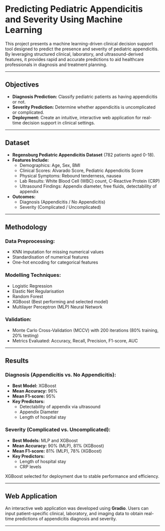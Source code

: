# Predicting Pediatric Appendicitis and Severity Using Machine Learning

This project presents a machine learning-driven clinical decision support tool designed to predict the presence and severity of pediatric appendicitis. By leveraging structured clinical, laboratory, and ultrasound-derived features, it provides rapid and accurate predictions to aid healthcare professionals in diagnosis and treatment planning.

---

## Objectives

- **Diagnosis Prediction:** Classify pediatric patients as having appendicitis or not.
- **Severity Prediction:** Determine whether appendicitis is uncomplicated or complicated.
- **Deployment:** Create an intuitive, interactive web application for real-time decision support in clinical settings.

---

## Dataset

- **Regensburg Pediatric Appendicitis Dataset** (782 patients aged 0-18).
- **Features Include:**
  - Demographics: Age, Sex, BMI
  - Clinical Scores: Alvarado Score, Pediatric Appendicitis Score
  - Physical Symptoms: Rebound tenderness, nausea
  - Lab Results: White Blood Cell (WBC) count, C-Reactive Protein (CRP)
  - Ultrasound Findings: Appendix diameter, free fluids, detectability of appendix
- **Outcomes:**
  - Diagnosis (Appendicitis / No Appendicitis)
  - Severity (Complicated / Uncomplicated)

---

## Methodology

### Data Preprocessing:
- KNN imputation for missing numerical values
- Standardisation of numerical features
- One-hot encoding for categorical features

### Modelling Techniques:
- Logistic Regression
- Elastic Net Regularisation
- Random Forest
- XGBoost (Best performing and selected model)
- Multilayer Perceptron (MLP) Neural Network

### Validation:
- Monte Carlo Cross-Validation (MCCV) with 200 iterations (80% training, 20% testing)
- Metrics Evaluated: Accuracy, Recall, Precision, F1-score, AUC

---

## Results

### Diagnosis (Appendicitis vs. No Appendicitis):
- **Best Model:** XGBoost
- **Mean Accuracy:** 96%
- **Mean F1-score:** 95%
- **Key Predictors:**
  - Detectability of appendix via ultrasound
  - Appendix Diameter
  - Length of hospital stay

### Severity (Complicated vs. Uncomplicated):
- **Best Models:** MLP and XGBoost
- **Mean Accuracy:** 90% (MLP), 81% (XGBoost)
- **Mean F1-score:** 81% (MLP), 78% (XGBoost)
- **Key Predictors:**
  - Length of hospital stay
  - CRP levels

XGBoost selected for deployment due to stable performance and efficiency.

---

## Web Application

An interactive web application was developed using **Gradio**. Users can input patient-specific clinical, laboratory, and imaging data to obtain real-time predictions of appendicitis diagnosis and severity.

---



